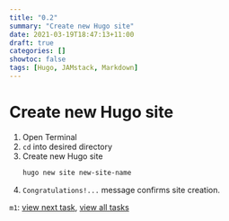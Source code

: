 ```yaml
---
title: "0.2"
summary: "Create new Hugo site"
date: 2021-03-19T18:47:13+11:00
draft: true
categories: []
showtoc: false
tags: [Hugo, JAMstack, Markdown]
---
```

# Create new Hugo site
1. Open Terminal
2. `cd` into desired directory
3. Create new Hugo site
	```bash
	hugo new site new-site-name
	```
4. `Congratulations!...` message confirms site creation.

`m1`: [view next task](../0.3), [view all tasks](../0#tasks)